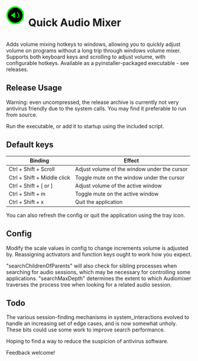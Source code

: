 <div style="display: flex; align-items: center;">
  <img src="./icon.png" alt="Quick Audio Mixer Icon" style="width: 50px; height: 50px; margin-right: 10px; margin-bottom: 20px;">
  <h1>Quick Audio Mixer</h1>
</div>

Adds volume mixing hotkeys to windows, allowing you to quickly adjust volume on programs without a long trip through windows volume mixer.
Supports both keyboard keys and scrolling to adjust volume, with configurable hotkeys.
Available as a pyinstaller-packaged executable - see releases.

## Release Usage

Warning: even uncompressed, the release archive is currently not very antivirus friendly due to the system calls.
You may find it preferable to run from source.

Run the executable, or add it to startup using the included script.

## Default keys

| Binding | Effect |
|---------|--------|
| Ctrl + Shift + Scroll | Adjust volume of the window under the cursor |
| Ctrl + Shift + Middle click | Toggle mute on the window under the cursor |
| Ctrl + Shift + [ or ] | Adjust volume of the active window |
| Ctrl + Shift + m | Toggle mute on the active window |
| Ctrl + Shift + x | Quit the application |

You can also refresh the config or quit the application using the tray icon.

## Config

Modify the scale values in config to change increments volume is adjusted by.
Reassigning activators and function keys ought to work how you expect.

"searchChildrenOfParents" will also check for sibling processes when searching for audio sessions, which may be necessary for controlling some applications.
"searchMaxDepth" determines the extent to which Audiomixer traverses the process tree when looking for a related audio session.

## Todo

The various session-finding mechanisms in system_interactions evolved to handle an increasing set of edge cases, and is now somewhat unholy.  These bits could use some work to improve search performance.

Hoping to find a way to reduce the suspicion of antivirus software.

Feedback welcome!

